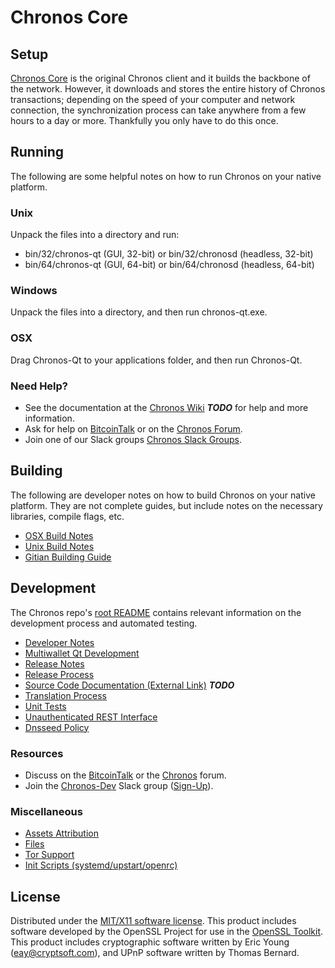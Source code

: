 Chronos Core
=====================

Setup
---------------------
[Chronos Core](http://chronos.org/wallet) is the original Chronos client and it builds the backbone of the network. However, it downloads and stores the entire history of Chronos transactions; depending on the speed of your computer and network connection, the synchronization process can take anywhere from a few hours to a day or more. Thankfully you only have to do this once.

Running
---------------------
The following are some helpful notes on how to run Chronos on your native platform.

### Unix

Unpack the files into a directory and run:

- bin/32/chronos-qt (GUI, 32-bit) or bin/32/chronosd (headless, 32-bit)
- bin/64/chronos-qt (GUI, 64-bit) or bin/64/chronosd (headless, 64-bit)

### Windows

Unpack the files into a directory, and then run chronos-qt.exe.

### OSX

Drag Chronos-Qt to your applications folder, and then run Chronos-Qt.

### Need Help?

* See the documentation at the [Chronos Wiki](https://en.bitcoin.it/wiki/Main_Page) ***TODO***
for help and more information.
* Ask for help on [BitcoinTalk](https://bitcointalk.org/index.php?topic=1262920.0) or on the [Chronos Forum](http://forum.chronos.org/).
* Join one of our Slack groups [Chronos Slack Groups](https://chronos.org/slack-logins/).

Building
---------------------
The following are developer notes on how to build Chronos on your native platform. They are not complete guides, but include notes on the necessary libraries, compile flags, etc.

- [OSX Build Notes](build-osx.md)
- [Unix Build Notes](build-unix.md)
- [Gitian Building Guide](gitian-building.md)

Development
---------------------
The Chronos repo's [root README](https://github.com/chronosproject/Chronos/blob/master/README.md) contains relevant information on the development process and automated testing.

- [Developer Notes](developer-notes.md)
- [Multiwallet Qt Development](multiwallet-qt.md)
- [Release Notes](release-notes.md)
- [Release Process](release-process.md)
- [Source Code Documentation (External Link)](https://dev.visucore.com/bitcoin/doxygen/) ***TODO***
- [Translation Process](translation_process.md)
- [Unit Tests](unit-tests.md)
- [Unauthenticated REST Interface](REST-interface.md)
- [Dnsseed Policy](dnsseed-policy.md)

### Resources

* Discuss on the [BitcoinTalk](https://bitcointalk.org/index.php?topic=1262920.0) or the [Chronos](http://forum.chronos.org/) forum.
* Join the [Chronos-Dev](https://chronos-dev.slack.com/) Slack group ([Sign-Up](https://chronos-dev.herokuapp.com/)).

### Miscellaneous
- [Assets Attribution](assets-attribution.md)
- [Files](files.md)
- [Tor Support](tor.md)
- [Init Scripts (systemd/upstart/openrc)](init.md)

License
---------------------
Distributed under the [MIT/X11 software license](http://www.opensource.org/licenses/mit-license.php).
This product includes software developed by the OpenSSL Project for use in the [OpenSSL Toolkit](https://www.openssl.org/). This product includes
cryptographic software written by Eric Young ([eay@cryptsoft.com](mailto:eay@cryptsoft.com)), and UPnP software written by Thomas Bernard.

